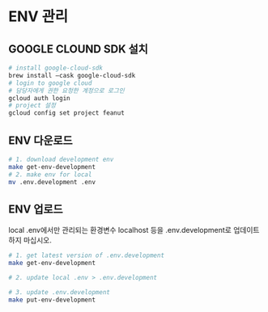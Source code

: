 # ENV 관리

## GOOGLE CLOUND SDK 설치
```bash
# install google-cloud-sdk 
brew install —cask google-cloud-sdk 
# login to google cloud
# 담당자에게 권한 요청한 계정으로 로그인
gcloud auth login
# project 설정
gcloud config set project feanut
```

## ENV 다운로드
```bash
# 1. download development env
make get-env-development
# 2. make env for local
mv .env.development .env
```

## ENV 업로드
local .env에서만 관리되는 환경변수 localhost 등을 .env.development로 업데이트하지 마십시오.

```bash
# 1. get latest version of .env.development
make get-env-development

# 2. update local .env > .env.development

# 3. update .env.development
make put-env-development
```